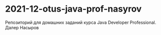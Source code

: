 # 2021-12-otus-java-prof-nasyrov
Репозиторий для домашних заданий курса Java Developer Professional. Далер Насыров
